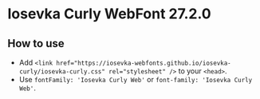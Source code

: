 # Iosevka Curly WebFont 27.2.0

## How to use

- Add `<link href="https://iosevka-webfonts.github.io/iosevka-curly/iosevka-curly.css" rel="stylesheet" />` to your `<head>`.
- Use `fontFamily: 'Iosevka Curly Web'` or `font-family: 'Iosevka Curly Web'`.
